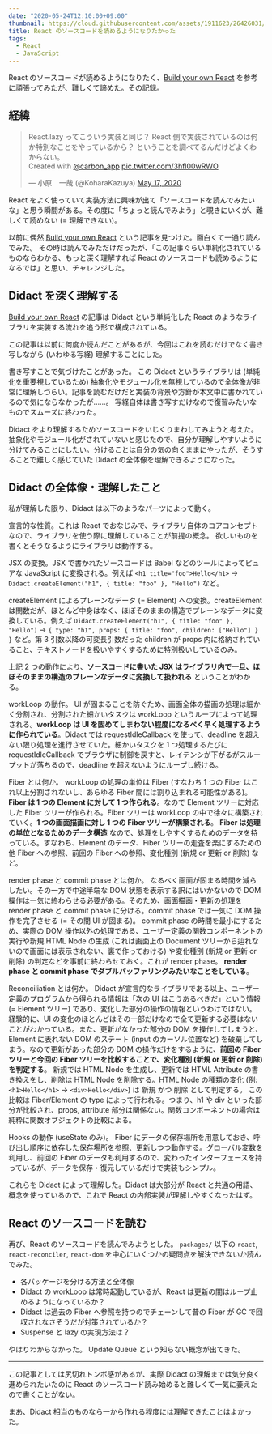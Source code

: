 ```yaml
---
date: "2020-05-24T12:10:00+09:00"
thumbnail: https://cloud.githubusercontent.com/assets/1911623/26426031/5176c348-40ad-11e7-9f1a-1e2f8840b562.jpeg
title: React のソースコードを読めるようになりたかった
tags:
  - React
  - JavaScript
---
```


React のソースコードが読めるようになりたく、[Build your own React](https://pomb.us/build-your-own-react/) を参考に頑張ってみたが、難しくて諦めた。その記録。

## 経緯

<blockquote class="twitter-tweet"><p lang="ja" dir="ltr">React.lazy ってこういう実装と同じ？ React 側で実装されているのは何か特別なことをやっているから？ ということを調べてるんだけどよくわからない。<br>Created with <a href="https://twitter.com/carbon_app?ref_src=twsrc%5Etfw">@carbon_app</a> <a href="https://t.co/3hfl00wRWO">pic.twitter.com/3hfl00wRWO</a></p>&mdash; 小原　一哉 (@KoharaKazuya) <a href="https://twitter.com/KoharaKazuya/status/1262016799731666944?ref_src=twsrc%5Etfw">May 17, 2020</a></blockquote> <script async src="https://platform.twitter.com/widgets.js" charset="utf-8"></script>

React をよく使っていて実装方法に興味が出て「ソースコードを読んでみたいな」と思う瞬間がある。その度に「ちょっと読んでみよう」と覗きにいくが、難しくて読めない (= 理解できない)。

以前に偶然 [Build your own React](https://pomb.us/build-your-own-react/) という記事を見つけた。面白くて一通り読んでみた。
その時は読んでみただけだったが、「この記事ぐらい単純化されているものならわかる、もっと深く理解すれば React のソースコードも読めるようになるでは」と思い、チャレンジした。

## Didact を深く理解する

[Build your own React](https://pomb.us/build-your-own-react/) の記事は Didact という単純化した React のようなライブラリを実装する流れを追う形で構成されている。

この記事は以前に何度か読んだことがあるが、今回はこれを読むだけでなく書き写しながら (いわゆる写経) 理解することにした。

書き写すことで気づけたことがあった。
この Didact というライブラリは (単純化を重要視しているため) 抽象化やモジュール化を無視しているので全体像が非常に理解しづらい。記事を読むだけだと実装の背景や方針が本文中に書かれているので気にならなかったが……。
写経自体は書き写すだけなので復習みたいなものでスムーズに終わった。

Didact をより理解するためソースコードをいじくりまわしてみようと考えた。
抽象化やモジュール化がされていないと感じたので、自分が理解しやすいように分けてみることにしたい。分けることは自分の気の向くままにやったが、そうすることで難しく感じていた Didact の全体像を理解できるようになった。

## Didact の全体像・理解したこと

私が理解した限り、Didact は以下のようなパーツによって動く。

宣言的な性質。これは React でおなじみで、ライブラリ自体のコアコンセプトなので、ライブラリを使う際に理解していることが前提の概念。
欲しいものを書くとそうなるようにライブラリは動作する。

JSX の変換。JSX で書かれたソースコードは Babel などのツールによってピュアな JavaScript に変換される。例えば `<h1 title="foo">Hello</h1>` → `Didact.createElement("h1", { title: "foo" }, "Hello")` など。

createElement によるプレーンなデータ (= Element) への変換。createElement は関数だが、ほとんど中身はなく、ほぼそのままの構造でプレーンなデータに変換している。例えば `Didact.createElement("h1", { title: "foo" }, "Hello")` → `{ type: "h1", props: { title: "foo", children: ["Hello"] } }` など。第 3 引数以降の可変長引数だった children が props 内に格納されていること、テキストノードを扱いやすくするために特別扱いしているのみ。

上記 2 つの動作により、**ソースコードに書いた JSX はライブラリ内で一旦、ほぼそのままの構造のプレーンなデータに変換して扱われる** ということがわかる。

workLoop の動作。
UI が固まることを防ぐため、画面全体の描画の処理は細かく分割され、分割された細かいタスクは workLoop というループによって処理される。**workLoop は UI を固めてしまわない程度になるべく早く処理するように作られている**。Didact では requestIdleCallback を使って、deadline を超えない限り処理を進行させていた。細かいタスクを 1 つ処理するたびに requestIdleCallback でブラウザに制御を戻すと、レイテンシが下がるがスループットが落ちるので、deadline を超えないようにループし続ける。

Fiber とは何か。
workLoop の処理の単位は Fiber (すなわち 1 つの Fiber はこれ以上分割されないし、あらゆる Fiber 間には割り込まれる可能性がある)。**Fiber は 1 つの Element に対して 1 つ作られる**。なので Element ツリーに対応した Fiber ツリーが作られる。Fiber ツリーは workLoop の中で徐々に構築されていく。**1 つの画面描画に対し 1 つの Fiber ツリーが構築される**。
**Fiber は処理の単位となるためのデータ構造** なので、処理をしやすくするためのデータを持っている。すなわち、Element のデータ、Fiber ツリーの走査を楽にするための他 Fiber への参照、前回の Fiber への参照、変化種別 (新規 or 更新 or 削除) など。

render phase と commit phase とは何か。
なるべく画面が固まる時間を減らしたい。その一方で中途半端な DOM 状態を表示する訳にはいかないので DOM 操作は一気に終わらせる必要がある。そのため、画面描画・更新の処理を render phase と commit phase に分ける。commit phase では一気に DOM 操作を完了させる (= その間 UI が固まる)。
commit phase の時間を最小にするため、実際の DOM 操作以外の処理である、ユーザー定義の関数コンポーネントの実行や新規 HTML Node の生成 (これは画面上の Document ツリーから辿れないので画面には表示されない、裏で作っておける) や変化種別 (新規 or 更新 or 削除) の判定などを事前に終わらせておく。これが render phase。
**render phase と commit phase でダブルバッファリングみたいなことをしている**。

Reconciliation とは何か。
Didact が宣言的なライブラリである以上、ユーザー定義のプログラムから得られる情報は「次の UI はこうあるべきだ」という情報 (= Element ツリー) であり、変化した部分の操作の情報というわけではない。
経験的に、UI の変化のほとんどはその一部だけなので全て更新する必要はないことがわかっている。また、更新がなかった部分の DOM を操作してしまうと、Element に表れない DOM のステート (input のカーソル位置など) を破棄してしまう。なので更新があった部分の DOM の操作だけをするように、**前回の Fiber ツリーと今回の Fiber ツリーを比較することで、変化種別 (新規 or 更新 or 削除) を判定する**。
新規では HTML Node を生成し、更新では HTML Attribute の書き換えをし、削除は HTML Node を削除する。HTML Node の種類の変化 (例: `<h1>Hello</h1>` → `<div>Hello</div>`) は 新規 かつ 削除 として判定する。
この比較は Fiber/Element の type によって行われる。つまり、h1 や div といった部分が比較され、props, attribute 部分は関係ない。関数コンポーネントの場合は純粋に関数オブジェクトの比較による。

Hooks の動作 (useState のみ)。
Fiber にデータの保存場所を用意しておき、呼び出し順序に依存した保存場所を参照、更新しつつ動作する。グローバル変数を利用し、前回の Fiber のデータも利用するので、変わったインターフェースを持っているが、データを保存・復元しているだけで実装もシンプル。

これらを Didact によって理解した。Didact は大部分が React と共通の用語、概念を使っているので、これで React の内部実装が理解しやすくなったはず。

## React のソースコードを読む

再び、React のソースコードを読んでみようとした。
`packages/` 以下の `react`, `react-reconciler`, `react-dom` を中心にいくつかの疑問点を解決できないか読んでみた。

- 各パッケージを分ける方法と全体像
- Didact の workLoop は常時起動しているが、React は更新の間はループ止めるようになっているか？
- Didact は過去の Fiber へ参照を持つのでチェーンして昔の Fiber が GC で回収されなさそうだが対策されているか？
- Suspense と lazy の実現方法は？

やはりわからなかった。
Update Queue という知らない概念が出てきた。

---

この記事としては尻切れトンボ感があるが、実際 Didact の理解までは気分良く進められたいたのに React のソースコード読み始めると難しくて一気に萎えたので書くことがない。

まあ、Didact 相当のものなら一から作れる程度には理解できたことはよかった。
